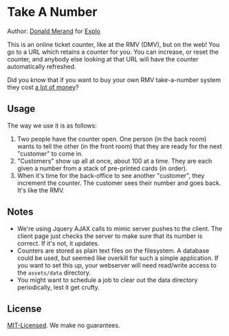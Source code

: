 Take A Number
=============

Author: [Donald Merand](http://donaldmerand.com) for [Explo](http://www.explo.org)

This is an online ticket counter, like at the RMV (DMV), but on the web! You go to a URL which retains a counter for you. You can increase, or reset the counter, and anybody else looking at that URL will have the counter automatically refreshed.

Did you know that if you want to buy your own RMV take-a-number system they cost [a lot of money](http://www.ayacart.com/takeanumber/sf_catproductlist.asp?sf_p_CID=W3KLLNRIPM1316V3P0GFIC0LNH)?


Usage
-----

The way we use it is as follows:

1. Two people have the counter open. One person (in the back room) wants to tell the other (in the front room) that they are ready for the next "customer" to come in.
2. "Customers" show up all at once, about 100 at a time. They are each given a number from a stack of pre-printed cards (in order).
3. When it's time for the back-office to see another "customer", they increment the counter. The customer sees their number and goes back. It's like the RMV.


Notes
-----

- We're using Jquery AJAX calls to mimic server pushes to the client. The client page just checks the server to make sure that its number is correct. If it's not, it updates.
- Counters are stored as plain text files on the filesystem. A database could be used, but seemed like overkill for such a simple application. If you want to set this up, your webserver will need read/write access to the `assets/data` directory.
- You might want to schedule a job to clear out the data directory periodically, lest it get crufty.


License
-------

[MIT-Licensed](http://www.opensource.org/licenses/MIT). We make no guarantees.

